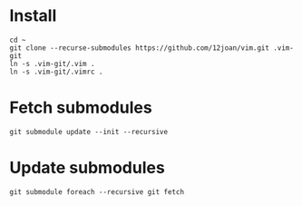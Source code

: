 # Install

```
cd ~
git clone --recurse-submodules https://github.com/12joan/vim.git .vim-git
ln -s .vim-git/.vim .
ln -s .vim-git/.vimrc .
```

# Fetch submodules

```
git submodule update --init --recursive
```

# Update submodules

```
git submodule foreach --recursive git fetch
```
